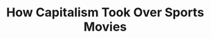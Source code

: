 ---
categories: ['article', 'articles', 'all_articles']
provider_display: "www.theatlantic.com"
provider_name: "www.theatlantic.com"
favicon_url: "http://cdn.theatlantic.com/assets/static/b/theatlantic/common/img/favicon.ico"
title: "How Capitalism Took Over Sports Movies"
published: "2016-05-08T07:00:00"
source: http://www.theatlantic.com/entertainment/archive/2016/05/how-businessmen-became-the-heroes-of-sports-stories/481296/
thumbnail: http://cdn.theatlantic.com/assets/media/img/mt/2016/05/brad_2/facebook.jpg?1462569312
---